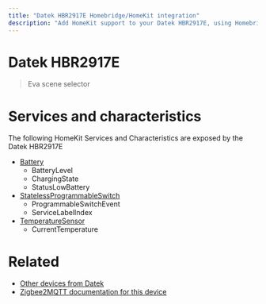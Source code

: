 ```yaml
---
title: "Datek HBR2917E Homebridge/HomeKit integration"
description: "Add HomeKit support to your Datek HBR2917E, using Homebridge, Zigbee2MQTT and homebridge-z2m."
---
```

<!---
This file has been GENERATED using src/docgen/docgen.ts
DO NOT EDIT THIS FILE MANUALLY!
-->
# Datek HBR2917E
> Eva scene selector


# Services and characteristics
The following HomeKit Services and Characteristics are exposed by
the Datek HBR2917E

* [Battery](../../battery.md)
  * BatteryLevel
  * ChargingState
  * StatusLowBattery
* [StatelessProgrammableSwitch](../../action.md)
  * ProgrammableSwitchEvent
  * ServiceLabelIndex
* [TemperatureSensor](../../sensors.md)
  * CurrentTemperature


# Related
* [Other devices from Datek](../index.md#datek)
* [Zigbee2MQTT documentation for this device](https://www.zigbee2mqtt.io/devices/HBR2917E.html)
